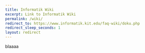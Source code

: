 ```yaml
---
title: Informatik Wiki
excerpt: Link to Informatik Wiki
permalink: /wiki/
redirect_to: https://www.informatik.kit.edu/faq-wiki/doku.php
redirect_sleep_seconds: 1
layout: redirect
---
```


blaaaa
